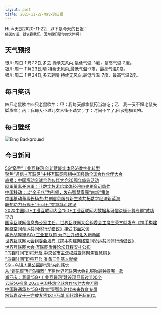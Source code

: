 ```yaml
---
layout: post
title: 2020-11-22-Mayx的日报
---
```


Hi,今天是2020-11-22，以下是今天的日报：<br><small>
痛苦的话，就依靠我们，因为我们是你的伙伴啊！</small><!--more-->
## 天气预报
银川:周日 11月22日,多云 持续无风向,最低气温-8度，最高气温-2度。<br>银川:周一 11月23日,晴 持续无风向,最低气温-7度，最高气温0度。<br>银川:周二 11月24日,多云转晴 持续无风向,最低气温-7度，最高气温2度。
## 每日笑话
四只老鼠吹牛四只老鼠吹牛：甲：我每天都拿鼠药当糖吃；乙：我一天不踩老鼠夹脚发痒；丙：我每天不过几次大街不踏实；丁：时间不早了,回家抱猫去咯。
## 每日壁纸
![Bing Background](https://cn.bing.com/th?id=OHR.NCHighCountry_EN-US7693894330_1920x1080.jpg&rf=LaDigue_1920x1080.jpg&pid=hp "Autumn leaves frozen in ice, Price Lake, Julian Price Memorial Park, Blue Ridge Parkway, North Carolina (© Richard Bernabe/Offset by Shutterstock)")
## 今日新闻

[5G“牵手”工业互联网 创新赋能实体经济数字化转型](http://it.people.com.cn/n1/2020/1121/c1009-31939234.html)   
[聚焦“通信＋互联网”中移互联网亮相中国移动全球合作伙伴大会](http://it.people.com.cn/n1/2020/1120/c1009-31938845.html)   
[直播：中国移动全球合作伙伴大会20周年盛典活动](http://it.people.com.cn/n1/2020/1120/c1009-31938861.html)   
[阿里董事长张勇：让数字技术给实体经济带来更多可能性](http://it.people.com.cn/n1/2020/1120/c1009-31938847.html)   
[中国移动：以“全千兆”为引领，发布智慧家庭“四新”策略](http://it.people.com.cn/n1/2020/1120/c1009-31938824.html)   
[中国移动董事长杨杰:共创信息服务新生态共拓数字经济新蓝海](http://it.people.com.cn/n1/2020/1120/c1009-31938767.html)   
[联想助力石家庄“十四五”智慧城市建设](http://it.people.com.cn/n1/2020/1120/c1009-31938770.html)   
[2020中国5G+工业互联网大会“5G+工业互联网大数据与可信边缘计算专题”成功举办](http://it.people.com.cn/n1/2020/1120/c1009-31938836.html)   
[国家互联网信息办公室主任、世界互联网大会组委会主席庄荣文就发布《携手构建网络空间命运共同体行动倡议》接受书面采访](http://it.people.com.cn/n1/2020/1120/c1009-31938679.html)   
[华为胡厚崑:5G+工业互联网,为产业升级注入新动能](http://it.people.com.cn/n1/2020/1120/c1009-31938700.html)   
[世界互联网大会组委会发布《携手构建网络空间命运共同体行动倡议》](http://it.people.com.cn/n1/2020/1118/c1009-31936083.html)   
[世界互联网大会·互联网发展论坛日程安排公布](http://it.people.com.cn/n1/2020/1120/c1009-31938439.html)   
[“乌镇时间”即将开启 中央省市主流权威媒体聚焦智慧桐乡](http://it.people.com.cn/n1/2020/1118/c434404-31935399.html)   
[“乌镇时间”即将开启 准备工作基本就绪](http://it.people.com.cn/n1/2020/1118/c434404-31935406.html)   
[5G +乌镇人民公园是“风”来的感觉](http://it.people.com.cn/n1/2020/1118/c434404-31935395.html)   
[从“青花瓷”到“乌镇蓝” 历届世界互联网大会礼服你最钟意哪一款](http://it.people.com.cn/n1/2020/1118/c434404-31935410.html)   
[肖亚庆：我国“5G+工业互联网”建设项目超过1100个](http://it.people.com.cn/n1/2020/1120/c1009-31938464.html)   
[云端5G盛宴 2020中国移动全球合作伙伴大会开幕](http://it.people.com.cn/n1/2020/1120/c1009-31938446.html)   
[中国联通承办“5G+教育”暨智能时代未来教育专题](http://it.people.com.cn/n1/2020/1120/c1009-31937741.html)   
[极智嘉双十一完成发货1319万单 同比增长超60%](http://it.people.com.cn/n1/2020/1120/c1009-31937847.html)   
<br />

***

<small></small>
